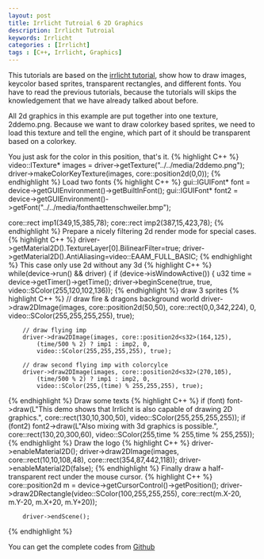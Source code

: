```yaml
---
layout: post
title: Irrlicht Tutroial 6 2D Graphics
description: Irrlicht Tutroial
keywords: Irrlicht
categories : [Irrlicht]
tags : [C++, Irrlicht, Graphics]
---
```


This tutorials are based on the [irrlicht tutorial](http://irrlicht.sourceforge.net/docu), show how to draw images, keycolor based sprites, transparent rectangles, and different fonts. You have to read the previous tutorials, because the tutorials will skips the knowledgement that we have already talked about before.

All 2d graphics in this example are put together into one texture, 2ddemo.png. Because we want to draw colorkey based sprites, we need to load this texture and tell the engine, which part of it should be transparent based on a colorkey.

You just ask for the color in this position, that's it.
{% highlight C++ %}
video::ITexture* images = driver->getTexture("../../media/2ddemo.png");
driver->makeColorKeyTexture(images, core::position2d<s32>(0,0));
{% endhighlight %}
Load two fonts 
{% highlight C++ %}
gui::IGUIFont* font = device->getGUIEnvironment()->getBuiltInFont();
gui::IGUIFont* font2 =
  device->getGUIEnvironment()->getFont("../../media/fonthaettenschweiler.bmp");

core::rect<s32> imp1(349,15,385,78);
core::rect<s32> imp2(387,15,423,78);
{% endhighlight %}
Prepare a nicely filtering 2d render mode for special cases.
{% highlight C++ %}
driver->getMaterial2D().TextureLayer[0].BilinearFilter=true;
driver->getMaterial2D().AntiAliasing=video::EAAM_FULL_BASIC;
{% endhighlight %}
This case only use 2d without any 3d
{% highlight C++ %}
while(device->run() && driver)
{
	if (device->isWindowActive())
	{
		u32 time = device->getTimer()->getTime();
		driver->beginScene(true, true, video::SColor(255,120,102,136));
{% endhighlight %}
draw 3 sprites
{% highlight C++ %}
		// draw fire & dragons background world
		driver->draw2DImage(images, core::position2d<s32>(50,50),
			core::rect<s32>(0,0,342,224), 0,
			video::SColor(255,255,255,255), true);

		// draw flying imp
		driver->draw2DImage(images, core::position2d<s32>(164,125),
			(time/500 % 2) ? imp1 : imp2, 0,
			video::SColor(255,255,255,255), true);

		// draw second flying imp with colorcylce
		driver->draw2DImage(images, core::position2d<s32>(270,105),
			(time/500 % 2) ? imp1 : imp2, 0,
			video::SColor(255,(time) % 255,255,255), true);
{% endhighlight %}
Draw some texts
{% highlight C++ %}
		if (font)
			font->draw(L"This demo shows that Irrlicht is also capable of drawing 2D graphics.",
				core::rect<s32>(130,10,300,50),
				video::SColor(255,255,255,255));
		if (font2)
			font2->draw(L"Also mixing with 3d graphics is possible.",
				core::rect<s32>(130,20,300,60),
				video::SColor(255,time % 255,time % 255,255));
{% endhighlight %}
Draw the logo
{% highlight C++ %}
		driver->enableMaterial2D();
		driver->draw2DImage(images, core::rect<s32>(10,10,108,48),
			core::rect<s32>(354,87,442,118));
		driver->enableMaterial2D(false);
{% endhighlight %}
Finally draw a half-transparent rect under the mouse cursor.
{% highlight C++ %}
		core::position2d<s32> m = device->getCursorControl()->getPosition();
		driver->draw2DRectangle(video::SColor(100,255,255,255),
			core::rect<s32>(m.X-20, m.Y-20, m.X+20, m.Y+20));

		driver->endScene();
{% endhighlight %}

You can get the complete codes from [Github](https://github.com/Shanshan-IC/irrlicht/tree/master/examples/06.2DGraphics)